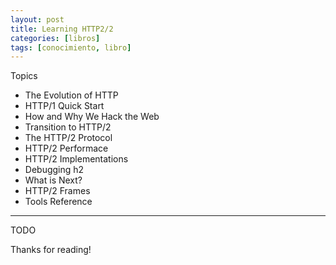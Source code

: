 ```yaml
---
layout: post
title: Learning HTTP2/2
categories: [libros]
tags: [conocimiento, libro]
---
```


<!--Resumen-->

Topics 

- The Evolution of HTTP
- HTTP/1 Quick Start
- How and Why We Hack the Web
- Transition to HTTP/2
- The HTTP/2 Protocol
- HTTP/2 Performace
- HTTP/2 Implementations
- Debugging h2
- What is Next?
- HTTP/2 Frames
- Tools Reference

---

<!--more-->
TODO
  
Thanks for reading!
